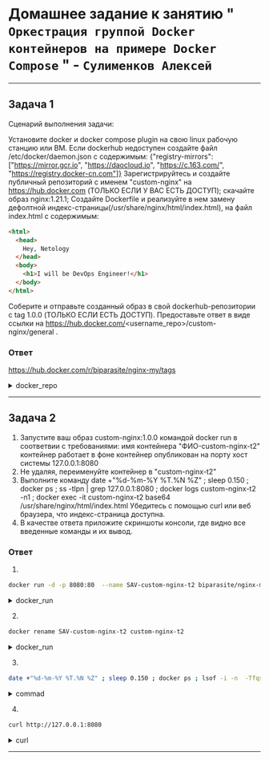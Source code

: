 # Домашнее задание к занятию " `Оркестрация группой Docker контейнеров на примере Docker Compose` " - `Сулименков Алексей`

---

## Задача 1

Сценарий выполнения задачи:

Установите docker и docker compose plugin на свою linux рабочую станцию или ВМ.
Если dockerhub недоступен создайте файл /etc/docker/daemon.json с содержимым: {"registry-mirrors": ["https://mirror.gcr.io", "https://daocloud.io", "https://c.163.com/", "https://registry.docker-cn.com"]}
Зарегистрируйтесь и создайте публичный репозиторий с именем "custom-nginx" на https://hub.docker.com (ТОЛЬКО ЕСЛИ У ВАС ЕСТЬ ДОСТУП);
скачайте образ nginx:1.21.1;
Создайте Dockerfile и реализуйте в нем замену дефолтной индекс-страницы(/usr/share/nginx/html/index.html), на файл index.html с содержимым:

```html
<html>
  <head>
    Hey, Netology
  </head>
  <body>
    <h1>I will be DevOps Engineer!</h1>
  </body>
</html>
```

Соберите и отправьте созданный образ в свой dockerhub-репозитории c tag 1.0.0 (ТОЛЬКО ЕСЛИ ЕСТЬ ДОСТУП).
Предоставьте ответ в виде ссылки на https://hub.docker.com/<username_repo>/custom-nginx/general .

### Ответ

https://hub.docker.com/r/biparasite/nginx-my/tags

<details> <summary>docker_repo</summary>

![task1](https://github.com/biparasite/VIRT-03-HW/blob/main/task_1.png "task1")

</details>

---

## Задача 2

1. Запустите ваш образ custom-nginx:1.0.0 командой docker run в соответвии с требованиями:
   имя контейнера "ФИО-custom-nginx-t2"
   контейнер работает в фоне
   контейнер опубликован на порту хост системы 127.0.0.1:8080
2. Не удаляя, переименуйте контейнер в "custom-nginx-t2"
3. Выполните команду date +"%d-%m-%Y %T.%N %Z" ; sleep 0.150 ; docker ps ; ss -tlpn | grep 127.0.0.1:8080 ; docker logs custom-nginx-t2 -n1 ; docker exec -it custom-nginx-t2 base64 /usr/share/nginx/html/index.html
   Убедитесь с помощью curl или веб браузера, что индекс-страница доступна.
4. В качестве ответа приложите скриншоты консоли, где видно все введенные команды и их вывод.

### Ответ

1.

```bash
docker run -d -p 8080:80  --name SAV-custom-nginx-t2 biparasite/nginx-my:latest
```

<details> <summary>docker_run</summary>

![task2](https://github.com/biparasite/VIRT-03-HW/blob/main/task_2.png "task2")

</details>

2.

```bash
docker rename SAV-custom-nginx-t2 custom-nginx-t2
```

<details> <summary>docker_run</summary>

![task2](https://github.com/biparasite/VIRT-03-HW/blob/main/task_2.1.png "task2")

</details>

3.

```bash
date +"%d-%m-%Y %T.%N %Z" ; sleep 0.150 ; docker ps ; lsof -i -n  -Tfqs | grep 127.0.0.1:8080 ; docker logs custom-nginx-t2 -n1 ; docker exec -it custom-nginx-t2 base64 /usr/share/nginx/html/index.html
```

<details> <summary>commad</summary>

![task2](https://github.com/biparasite/VIRT-03-HW/blob/main/task_2.2.png "task2")

</details>

4.

```bash
curl http://127.0.0.1:8080
```

<details> <summary>curl</summary>

![task2](https://github.com/biparasite/VIRT-03-HW/blob/main/task_2.3.png "task2")

</details>

---
